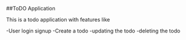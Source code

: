 ##ToDO Application

This is a todo application with features like

-User login signup
-Create a todo
-updating the todo
-deleting the todo